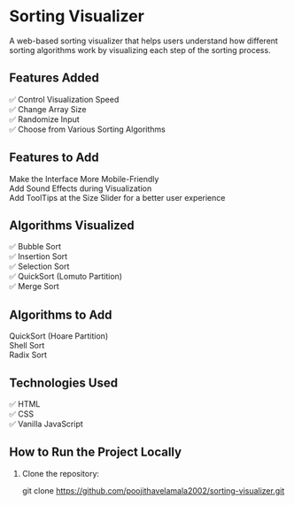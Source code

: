 # Sorting Visualizer

A web-based sorting visualizer that helps users understand how different sorting algorithms work by visualizing each step of the sorting process.


## Features Added
✅ Control Visualization Speed  
✅ Change Array Size  
✅ Randomize Input  
✅ Choose from Various Sorting Algorithms  

## Features to Add
 Make the Interface More Mobile-Friendly  
 Add Sound Effects during Visualization  
 Add ToolTips at the Size Slider for a better user experience  

## Algorithms Visualized
✅ Bubble Sort  
✅ Insertion Sort  
✅ Selection Sort  
✅ QuickSort (Lomuto Partition)  
✅ Merge Sort  

## Algorithms to Add
 QuickSort (Hoare Partition)  
 Shell Sort  
 Radix Sort  

## Technologies Used
✅ HTML  
✅ CSS  
✅ Vanilla JavaScript  

## How to Run the Project Locally

1. Clone the repository:

   git clone https://github.com/poojithavelamala2002/sorting-visualizer.git
